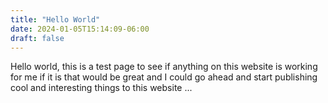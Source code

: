 ```yaml
---
title: "Hello World"
date: 2024-01-05T15:14:09-06:00
draft: false
---
```


Hello world, this is a test page to see if anything on this website is working for me if it is that would be great and I could go ahead and start publishing cool and interesting things to this website ...

